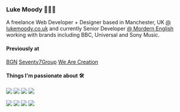 ### Luke Moody 👨🏻‍💻

A freelance Web Developer + Designer based in Manchester, UK [@ lukemoody.co.uk](https://lukemoody.co.uk) and currently Senior Developer [@ Mordern English](https://modernenglish.co.uk) working with brands including BBC, Universal and Sony Music.

#### Previously at

[BGN](https://bgn.agency)
[Seventy7Group](https://seventy7group.com)
[We Are Creation](https://wearecreation.com)

#### Things I'm passionate about 🛠

![](https://img.shields.io/badge/JavaScript-React-blue)
![](https://img.shields.io/badge/JavaScript-Next-blue)
![](https://img.shields.io/badge/JavaScript-Vue-green)
![](https://img.shields.io/badge/JavaScript-Nuxt-green)

![](https://img.shields.io/badge/JavaScript-Nodejs-yellow)
![](https://img.shields.io/badge/Platform-WordPress-lightgrey)
![](https://img.shields.io/badge/Platform-Shopify-lightgrey)
![](https://img.shields.io/badge/CMS-Prismic-orange)

<!--
**lukemoody/lukemoody** is a ✨ _special_ ✨ repository because its `README.md` (this file) appears on your GitHub profile.

Here are some ideas to get you started:

- 🔭 I’m currently working on ...
- 🌱 I’m currently learning ...
- 👯 I’m looking to collaborate on ...
- 🤔 I’m looking for help with ...
- 💬 Ask me about ...
- 📫 How to reach me: ...
- 😄 Pronouns: ...
- ⚡ Fun fact: ...
-->
